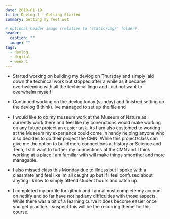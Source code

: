 ```yaml
---
date: 2019-01-19
title: Devlog 1 - Getting Started
summary: Getting my feet wet

# optional header image (relative to 'static/img/' folder).
header:
  caption: ""
  image: ""
tags:
  - devlog
  - digital
  - week 1
---
```

* Started working on building my devlog on Thursday and simply laid down the techincal work but stopped after a while as it became overhwleming with all the techincal lingo and I did not want to overwhelm myself 

* Continued working on the devlog today (sunday) and finished setting up the devlog (I think). Ive managed to set up the file and 

* I would like to do my museum work at the Museum of Nature as I currently work there and feel like my conenctions would make working on any future project an easier task. As I am also customed to working at the Museum my experience could come in handy helping anyone who also decides to do their project the CMN. While this project/class can give me the option to build more connections at history or Science and Tech, I still want to further my connections at the CMN and I think working at a place I am familiar with will make things smoother and more managable.

* I also missed class this Monday due to illness but I spoke with a classmate and feel like im all caught up but if I feel confused about anyting I know to simply attend student hours and catch up.

* I completed my profile for github and I am almost complete my account on netlify and so far have not had any difficulties with those aspects. While there was a bit of a learning curve it does become easier once you get practice. I suspect this will be the recurring theme for this course.

